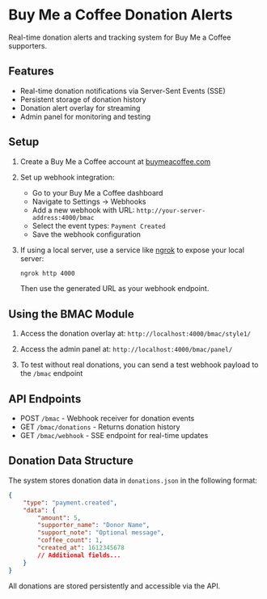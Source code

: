 # Buy Me a Coffee Donation Alerts

Real-time donation alerts and tracking system for Buy Me a Coffee supporters.

## Features

-   Real-time donation notifications via Server-Sent Events (SSE)
-   Persistent storage of donation history
-   Donation alert overlay for streaming
-   Admin panel for monitoring and testing

## Setup

1. Create a Buy Me a Coffee account at [buymeacoffee.com](https://www.buymeacoffee.com/)

2. Set up webhook integration:

    - Go to your Buy Me a Coffee dashboard
    - Navigate to Settings → Webhooks
    - Add a new webhook with URL: `http://your-server-address:4000/bmac`
    - Select the event types: `Payment Created`
    - Save the webhook configuration

3. If using a local server, use a service like [ngrok](https://ngrok.com/) to expose your local server:
    ```bash
    ngrok http 4000
    ```
    Then use the generated URL as your webhook endpoint.

## Using the BMAC Module

1. Access the donation overlay at:
   `http://localhost:4000/bmac/style1/`

2. Access the admin panel at:
   `http://localhost:4000/bmac/panel/`

3. To test without real donations, you can send a test webhook payload to the `/bmac` endpoint

## API Endpoints

-   POST `/bmac` - Webhook receiver for donation events
-   GET `/bmac/donations` - Returns donation history
-   GET `/bmac/webhook` - SSE endpoint for real-time updates

## Donation Data Structure

The system stores donation data in `donations.json` in the following format:

```json
{
    "type": "payment.created",
    "data": {
        "amount": 5,
        "supporter_name": "Donor Name",
        "support_note": "Optional message",
        "coffee_count": 1,
        "created_at": 1612345678
        // Additional fields...
    }
}
```

All donations are stored persistently and accessible via the API.
